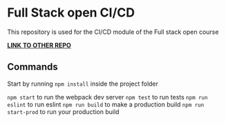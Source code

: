 # Full Stack open CI/CD

This repository is used for the CI/CD module of the Full stack open course

**[LINK TO OTHER REPO](https://github.com/jburn/fullstackopen-part11-20)**

## Commands

Start by running `npm install` inside the project folder

`npm start` to run the webpack dev server
`npm test` to run tests
`npm run eslint` to run eslint
`npm run build` to make a production build
`npm run start-prod` to run your production build
